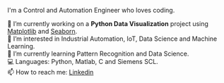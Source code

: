 I'm a Control and Automation Engineer who loves coding.

🔭 I’m currently working on a **Python Data Visualization** project using [Matplotlib](https://matplotlib.org/) and [Seaborn](https://seaborn.pydata.org/). <br />
👀 I’m interested in Industrial Automation, IoT, Data Science and Machine Learning. <br />
🌱 I’m currently learning Pattern Recognition and Data Science. <br />
💻 Languages: Python, Matlab, C and Siemens SCL. <br />
📫 How to reach me: [Linkedin](https://www.linkedin.com/in/periclesrialto/) <br />

<!---
periclesrialto/periclesrialto is a ✨ special ✨ repository because its `README.md` (this file) appears on your GitHub profile.
You can click the Preview link to take a look at your changes.
--->

